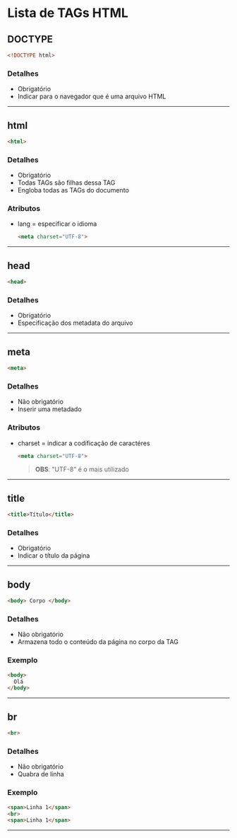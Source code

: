# Lista de TAGs HTML

## DOCTYPE

```html
<!DOCTYPE html>
```

### Detalhes

* Obrigatório
* Indicar para o navegador que é uma arquivo HTML

---

## html

```html
<html>
```

### Detalhes

* Obrigatório
* Todas TAGs são filhas dessa TAG
* Engloba todas as TAGs do documento

### Atributos

* lang = especificar o idioma

  ```html
  <meta charset="UTF-8">
  ```

---

## head

```html
<head>
```

### Detalhes

* Obrigatório
* Especificação dos metadata do arquivo

---

## meta

```html
<meta>
```

### Detalhes

* Não obrigatório
* Inserir uma metadado

### Atributos

* charset =  indicar a codificação de caractéres
  
  ```html
  <meta charset="UTF-8">
  ```
  
  > **OBS**: "UTF-8" é o mais utilizado

---

## title

```html
<title>Título</title>
```

### Detalhes

* Obrigatório
* Indicar o título da página

---

## body

```html
<body> Corpo </body>
```

### Detalhes

* Não obrigatório
* Armazena todo o conteúdo da página no corpo da TAG

### Exemplo

```html
<body>
  Olá
</body>
```

---

## br

```html
<br>
```

### Detalhes

* Não obrigatório
* Quabra de linha

### Exemplo

```html
<span>Linha 1</span>
<br>
<span>Linha 1</span>
```

---
